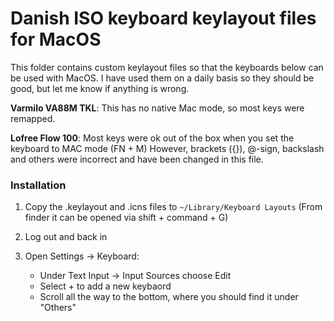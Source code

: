 # Danish ISO keyboard keylayout files for MacOS
This folder contains custom keylayout files so that the keyboards below can be used with MacOS.
I have used them on a daily basis so they should be good, but let me know if anything is wrong.

**Varmilo VA88M TKL**: 
This has no native Mac mode, so most keys were remapped.

**Lofree Flow 100**: Most keys were ok out of the box when you set the keyboard to MAC mode (FN + M)
However, brackets ({}), @-sign, backslash and others were incorrect and have been changed in this file.

### Installation
1. Copy the .keylayout and .icns files to
    `~/Library/Keyboard Layouts`
(From finder it can be opened via shift + command + G)

2. Log out and back in

3. Open Settings -> Keyboard:
   - Under Text Input -> Input Sources choose Edit
   - Select + to add a new keybaord
   - Scroll all the way to the bottom, where you should find it under "Others"